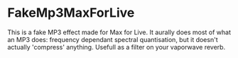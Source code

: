 # FakeMp3MaxForLive
This is a fake MP3 effect made for Max for Live. It aurally does most of what an MP3 does: frequency dependant spectral quantisation, 
but it doesn't actually 'compress' anything. Usefull as a filter on your vaporwave reverb.

